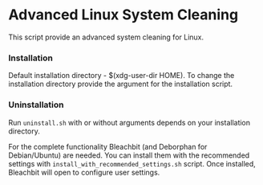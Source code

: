 # Advanced Linux System Cleaning
This script provide an advanced system cleaning for Linux.

### Installation
Default installation directory - $(xdg-user-dir HOME). To change the installation directory provide the argument for the installation script.

### Uninstallation
Run `uninstall.sh` with or without arguments depends on your installation directory.

For the complete functionality Bleachbit (and Deborphan for Debian/Ubuntu) are needed. You can install them with the recommended settings with `install_with_recommended_settings.sh` script.
Once installed, Bleachbit will open to configure user settings.
